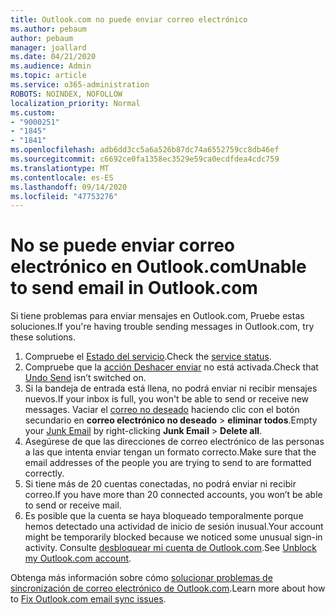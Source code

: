 ```yaml
---
title: Outlook.com no puede enviar correo electrónico
ms.author: pebaum
author: pebaum
manager: joallard
ms.date: 04/21/2020
ms.audience: Admin
ms.topic: article
ms.service: o365-administration
ROBOTS: NOINDEX, NOFOLLOW
localization_priority: Normal
ms.custom:
- "9000251"
- "1845"
- "1841"
ms.openlocfilehash: adb6dd3cc5a6a526b87dc74a6552759cc8db46ef
ms.sourcegitcommit: c6692ce0fa1358ec3529e59ca0ecdfdea4cdc759
ms.translationtype: MT
ms.contentlocale: es-ES
ms.lasthandoff: 09/14/2020
ms.locfileid: "47753276"
---
```

# <a name="unable-to-send-email-in-outlookcom"></a><span data-ttu-id="087a0-102">No se puede enviar correo electrónico en Outlook.com</span><span class="sxs-lookup"><span data-stu-id="087a0-102">Unable to send email in Outlook.com</span></span>

<span data-ttu-id="087a0-103">Si tiene problemas para enviar mensajes en Outlook.com, Pruebe estas soluciones.</span><span class="sxs-lookup"><span data-stu-id="087a0-103">If you're having trouble sending messages in Outlook.com, try these solutions.</span></span>

1. <span data-ttu-id="087a0-104">Compruebe el [Estado del servicio](https://go.microsoft.com/fwlink/p/?linkid=837482).</span><span class="sxs-lookup"><span data-stu-id="087a0-104">Check the [service status](https://go.microsoft.com/fwlink/p/?linkid=837482).</span></span> 
2. <span data-ttu-id="087a0-105">Compruebe que la [acción Deshacer enviar](https://outlook.live.com/mail/options/mail/messageContent/undoSend) no está activada.</span><span class="sxs-lookup"><span data-stu-id="087a0-105">Check that [Undo Send](https://outlook.live.com/mail/options/mail/messageContent/undoSend) isn’t switched on.</span></span>
3. <span data-ttu-id="087a0-106">Si la bandeja de entrada está llena, no podrá enviar ni recibir mensajes nuevos.</span><span class="sxs-lookup"><span data-stu-id="087a0-106">If your inbox is full, you won't be able to send or receive new messages.</span></span> <span data-ttu-id="087a0-107">Vaciar el [correo no deseado](https://outlook.live.com/mail/junkemail) haciendo clic con el botón secundario en **correo electrónico no deseado**  >  **eliminar todos**.</span><span class="sxs-lookup"><span data-stu-id="087a0-107">Empty your [Junk Email](https://outlook.live.com/mail/junkemail) by right-clicking **Junk Email** > **Delete all**.</span></span>
4. <span data-ttu-id="087a0-108">Asegúrese de que las direcciones de correo electrónico de las personas a las que intenta enviar tengan un formato correcto.</span><span class="sxs-lookup"><span data-stu-id="087a0-108">Make sure that the email addresses of the people you are trying to send to are formatted correctly.</span></span>
5. <span data-ttu-id="087a0-109">Si tiene más de 20 cuentas conectadas, no podrá enviar ni recibir correo.</span><span class="sxs-lookup"><span data-stu-id="087a0-109">If you have more than 20 connected accounts, you won’t be able to send or receive mail.</span></span>
6. <span data-ttu-id="087a0-110">Es posible que la cuenta se haya bloqueado temporalmente porque hemos detectado una actividad de inicio de sesión inusual.</span><span class="sxs-lookup"><span data-stu-id="087a0-110">Your account might be temporarily blocked because we noticed some unusual sign-in activity.</span></span> <span data-ttu-id="087a0-111">Consulte [desbloquear mi cuenta de Outlook.com](https://support.office.com/article/f4ad2701-d166-4d8b-8a6a-9af2a1f8a4c4).</span><span class="sxs-lookup"><span data-stu-id="087a0-111">See [Unblock my Outlook.com account](https://support.office.com/article/f4ad2701-d166-4d8b-8a6a-9af2a1f8a4c4).</span></span>

<span data-ttu-id="087a0-112">Obtenga más información sobre cómo [solucionar problemas de sincronización de correo electrónico de Outlook.com](https://support.office.com/article/d39e3341-8d79-4bf1-b3c7-ded602233642).</span><span class="sxs-lookup"><span data-stu-id="087a0-112">Learn more about how to [Fix Outlook.com email sync issues](https://support.office.com/article/d39e3341-8d79-4bf1-b3c7-ded602233642).</span></span>